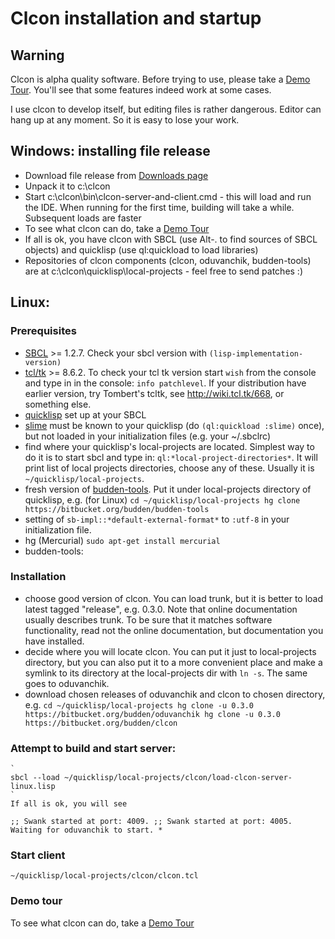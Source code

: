 Clcon <TRUNK> installation and startup 
==============

Warning
-------
Clcon is alpha quality software. Before trying to use, please take a [Demo Tour](demo-tour.md). 
You'll see that some features indeed work at some cases. 

I use clcon to develop itself, but editing files is rather dangerous. Editor can hang up at any moment. 
So it is easy to lose your work. 

Windows: installing file release
----------
- Download file release from [Downloads page](https://bitbucket.org/budden/clcon/downloads)
- Unpack it to c:\clcon
- Start c:\clcon\bin\clcon-server-and-client.cmd - this will load and run the IDE. When running for the first time, building will take a while. Subsequent loads are faster
- To see what clcon can do, take a [Demo Tour](demo-tour.md)
- If all is ok, you have clcon with SBCL (use Alt-. to find sources of SBCL objects) and quicklisp (use ql:quickload to load libraries)
- Repositories of clcon components (clcon, oduvanchik, budden-tools) are at c:\clcon\quicklisp\local-projects - feel free to send patches :)

Linux: 
-----------

### Prerequisites
- [SBCL](http://www.sbcl.org/platform-table.html) >= 1.2.7. Check your sbcl version with `(lisp-implementation-version)`
- [tcl/tk](http://tcl.tk) >= 8.6.2. To check your tcl tk version start `wish` from the console and type in in the console: `info patchlevel`. If your distribution have earlier version, try Tombert's tcltk, see http://wiki.tcl.tk/668, or something else.
- [quicklisp](https://www.quicklisp.org/beta/) set up at your SBCL
- [slime](https://common-lisp.net/project/slime/) must be known to your quicklisp (do `(ql:quickload :slime)` once), but not loaded in your initialization files (e.g. your ~/.sbclrc)
- find where your quicklisp's local-projects are located. Simplest way to do it is to start sbcl and type in: `ql:*local-project-directories*`. It will print list of local projects directories, choose any of these. Usually it is `~/quicklisp/local-projects`.
- fresh version of [budden-tools](https://bitbucket.org/budden/budden-tools). Put it under local-projects directory of quicklisp, e.g. (for Linux)
    `
    cd ~/quicklisp/local-projects
    hg clone https://bitbucket.org/budden/budden-tools
    `  
- setting of `sb-impl::*default-external-format*` to `:utf-8` in your initialization file. 
- hg (Mercurial) `sudo apt-get install mercurial`
- budden-tools: 

### Installation
- choose good version of clcon. You can load trunk, but it is better to load latest tagged "release", e.g. 0.3.0. Note that online documentation usually describes trunk. To be sure that it matches software functionality, read not the online documentation, but documentation you have installed. 
- decide where you will locate clcon. You can put it just to local-projects directory, but you can also put it to a more convenient place and make a symlink to its directory at the local-projects dir with `ln -s`. The same goes to oduvanchik. 
- download chosen releases of oduvanchik and clcon to chosen directory, e.g.
    `
    cd ~/quicklisp/local-projects
    hg clone -u 0.3.0 https://bitbucket.org/budden/oduvanchik
    hg clone -u 0.3.0 https://bitbucket.org/budden/clcon
    `


### Attempt to build and start server: 
    `
    sbcl --load ~/quicklisp/local-projects/clcon/load-clcon-server-linux.lisp
    `
    If all is ok, you will see 
   `
   ;; Swank started at port: 4009.
   ;; Swank started at port: 4005.
   Waiting for oduvanchik to start.
   *
   `

### Start client
   
   `~/quicklisp/local-projects/clcon/clcon.tcl`
    
### Demo tour
To see what clcon can do, take a [Demo Tour](demo-tour.md)
